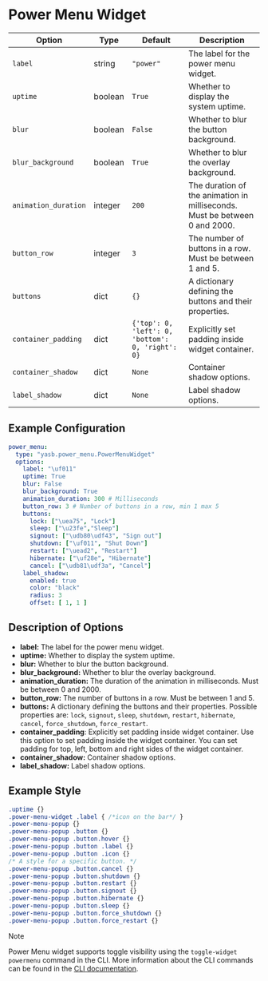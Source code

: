 # Power Menu Widget

| Option              | Type    | Default     | Description                                                                 |
|---------------------|---------|-------------|-----------------------------------------------------------------------------|
| `label`             | string  | `"power"`   | The label for the power menu widget.                                        |
| `uptime`            | boolean | `True`      | Whether to display the system uptime.                                       |
| `blur`              | boolean | `False`     | Whether to blur the button background.                                      |
| `blur_background`   | boolean | `True`      | Whether to blur the overlay background.                                     |
| `animation_duration`| integer | `200`       | The duration of the animation in milliseconds. Must be between 0 and 2000.  |
| `button_row`        | integer | `3`         | The number of buttons in a row. Must be between 1 and 5.                    |
| `buttons`           | dict    | `{}`        | A dictionary defining the buttons and their properties.                     |
| `container_padding`  | dict | `{'top': 0, 'left': 0, 'bottom': 0, 'right': 0}`      | Explicitly set padding inside widget container. |
| `container_shadow`   | dict   | `None`                  | Container shadow options.                       |
| `label_shadow`         | dict   | `None`                  | Label shadow options.                 |

## Example Configuration

```yaml
power_menu:
  type: "yasb.power_menu.PowerMenuWidget"
  options:
    label: "\uf011"
    uptime: True
    blur: False
    blur_background: True
    animation_duration: 300 # Milliseconds
    button_row: 3 # Number of buttons in a row, min 1 max 5
    buttons:
      lock: ["\uea75", "Lock"]
      sleep: ["\u23fe","Sleep"]
      signout: ["\udb80\udf43", "Sign out"]
      shutdown: ["\uf011", "Shut Down"]
      restart: ["\uead2", "Restart"]
      hibernate: ["\uf28e", "Hibernate"]
      cancel: ["\udb81\udf3a", "Cancel"]
    label_shadow:
      enabled: true
      color: "black"
      radius: 3
      offset: [ 1, 1 ]
```

## Description of Options
- **label:** The label for the power menu widget.
- **uptime:** Whether to display the system uptime.
- **blur:** Whether to blur the button background.
- **blur_background:** Whether to blur the overlay background.
- **animation_duration:** The duration of the animation in milliseconds. Must be between 0 and 2000.
- **button_row:** The number of buttons in a row. Must be between 1 and 5.
- **buttons:** A dictionary defining the buttons and their properties. Possible properties are: `lock`, `signout`, `sleep`, `shutdown`, `restart`, `hibernate`, `cancel`, `force_shutdown`, `force_restart`.
- **container_padding**: Explicitly set padding inside widget container. Use this option to set padding inside the widget container. You can set padding for top, left, bottom and right sides of the widget container.
- **container_shadow:** Container shadow options.
- **label_shadow:** Label shadow options.

## Example Style
```css
.uptime {}
.power-menu-widget .label { /*icon on the bar*/ }
.power-menu-popup {}
.power-menu-popup .button {}
.power-menu-popup .button.hover {}
.power-menu-popup .button .label {}
.power-menu-popup .button .icon {}
/* A style for a specific button. */
.power-menu-popup .button.cancel {}
.power-menu-popup .button.shutdown {}
.power-menu-popup .button.restart {}
.power-menu-popup .button.signout {}
.power-menu-popup .button.hibernate {}
.power-menu-popup .button.sleep {}
.power-menu-popup .button.force_shutdown {}
.power-menu-popup .button.force_restart {}

```

> [!NOTE]
> Power Menu widget supports toggle visibility using the `toggle-widget powermenu` command in the CLI. More information about the CLI commands can be found in the [CLI documentation](https://github.com/amnweb/yasb/wiki/CLI#toggle-widget-visibility).